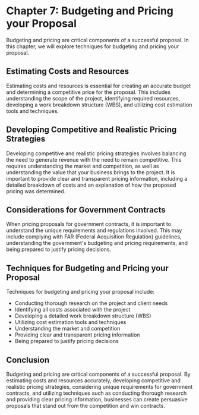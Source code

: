 Chapter 7: Budgeting and Pricing your Proposal
==============================================

Budgeting and pricing are critical components of a successful proposal. In this chapter, we will explore techniques for budgeting and pricing your proposal.

Estimating Costs and Resources
------------------------------

Estimating costs and resources is essential for creating an accurate budget and determining a competitive price for the proposal. This includes understanding the scope of the project, identifying required resources, developing a work breakdown structure (WBS), and utilizing cost estimation tools and techniques.

Developing Competitive and Realistic Pricing Strategies
-------------------------------------------------------

Developing competitive and realistic pricing strategies involves balancing the need to generate revenue with the need to remain competitive. This requires understanding the market and competition, as well as understanding the value that your business brings to the project. It is important to provide clear and transparent pricing information, including a detailed breakdown of costs and an explanation of how the proposed pricing was determined.

Considerations for Government Contracts
---------------------------------------

When pricing proposals for government contracts, it is important to understand the unique requirements and regulations involved. This may include complying with FAR (Federal Acquisition Regulation) guidelines, understanding the government's budgeting and pricing requirements, and being prepared to justify pricing decisions.

Techniques for Budgeting and Pricing your Proposal
--------------------------------------------------

Techniques for budgeting and pricing your proposal include:

* Conducting thorough research on the project and client needs
* Identifying all costs associated with the project
* Developing a detailed work breakdown structure (WBS)
* Utilizing cost estimation tools and techniques
* Understanding the market and competition
* Providing clear and transparent pricing information
* Being prepared to justify pricing decisions

Conclusion
----------

Budgeting and pricing are critical components of a successful proposal. By estimating costs and resources accurately, developing competitive and realistic pricing strategies, considering unique requirements for government contracts, and utilizing techniques such as conducting thorough research and providing clear pricing information, businesses can create persuasive proposals that stand out from the competition and win contracts.
